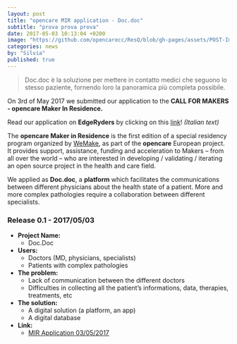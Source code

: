 ```yaml
---
layout: post
title: "opencare MIR application - Doc.doc"
subtitle: "prova prova prova"
date: 2017-05-03 10:13:04 +0200
image: "https://github.com/opencarecc/ResQ/blob/gh-pages/assets/POST-Img-Doc-doc-board.png"
categories: news
by: "Silvia"
published: true
---
```


<blockquote>Doc.doc è la soluzione per mettere in contatto medici che seguono lo stesso paziente, fornendo loro la panoramica più completa possibile.</blockquote>

On 3rd of May 2017 we submitted our application to the <b>CALL FOR MAKERS - opencare Maker In Residence.</b>  

Read our application on <b>EdgeRyders</b> by clicking on this [link](https://edgeryders.eu/t/mir-application-doc-doc-now-resq/6578)! <i>(Italian text)</i>

The <b>opencare Maker in Residence</b> is the first edition of a special residency program organized by [WeMake](wemake.cc), as part of the <b>opencare</b> European project. It provides support, assistance, funding and acceleration to Makers – from all over the world – who are interested in developing / validating / iterating an open source project in the health and care field.

We applied as <b>Doc.doc</b>, a <b>platform</b> which facilitates the communications between different physicians about the health state of a patient. More and more complex pathologies require a collaboration between different specialists.

### Release 0.1 - 2017/05/03

* <b>Project Name:</b>
  * Doc.Doc
* <b>Users:</b>
  * Doctors (MD, physicians, specialists)
  * Patients with complex pathologies
* <b>The problem:</b>
  * Lack of communication between the different doctors
  * Difficulties in collecting all the patient’s informations, data, therapies, treatments, etc
* <b>The solution:</b>
  * A digital solution (a platform, an app)
  * A digital database
* <b>Link:</b>
  * [MIR Application 03/05/2017](https://edgeryders.eu/t/mir-application-doc-doc-now-resq/6578)
